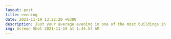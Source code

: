 ```yaml
---
layout: post
title: evening 
date: 2021-11-19 13:32:20 +0300
description: Just your average evening in one of the most buildings in the capitol. 
img: Screen Shot 2021-11-19 at 1.44.57 AM
---
```

